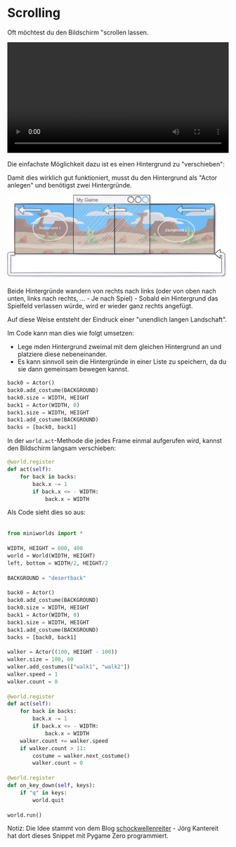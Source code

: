 # Scrolling

Oft möchtest du den Bildschirm "scrollen lassen.

 <video controls loop width=100%>
  <source src="../_static/scrolling.mp4" type="video/mp4">
  Your browser does not support the video tag.
</video> 

Die einfachste Möglichkeit dazu ist es einen Hintergrund zu "verschieben":

Damit dies wirklich gut funktioniert, musst du den Hintergrund als "Actor anlegen" und benötigst zwei Hintergründe.

![scrolling background](../_images/scrolling.png)

Beide Hintergründe wandern von rechts nach links (oder von oben nach unten, links nach rechts, ... - Je nach Spiel) - Sobald ein Hintergrund das Spielfeld verlassen würde, wird er wieder ganz rechts angefügt.

Auf diese Weise entsteht der Eindruck einer "unendlich langen Landschaft".

Im Code kann man dies wie folgt umsetzen:

* Lege mden Hintergrund zweimal mit dem gleichen Hintergrund an und platziere diese nebeneinander.
* Es kann sinnvoll sein die Hintergründe in einer Liste zu speichern, da du sie dann gemeinsam bewegen kannst.

``` python
back0 = Actor()
back0.add_costume(BACKGROUND)
back0.size = WIDTH, HEIGHT
back1 = Actor(WIDTH, 0)
back1.size = WIDTH, HEIGHT
back1.add_costume(BACKGROUND)
backs = [back0, back1]
```

In der `world.act`-Methode die jedes Frame einmal aufgerufen wird, kannst den Bildschirm langsam verschieben:

``` python
@world.register
def act(self):
    for back in backs:
        back.x -= 1
        if back.x <= - WIDTH:
            back.x = WIDTH
```


Als Code sieht dies so aus:

``` python

from miniworlds import *

WIDTH, HEIGHT = 800, 400
world = World(WIDTH, HEIGHT)
left, bottom = WIDTH/2, HEIGHT/2

BACKGROUND = "desertback"

back0 = Actor()
back0.add_costume(BACKGROUND)
back0.size = WIDTH, HEIGHT
back1 = Actor(WIDTH, 0)
back1.size = WIDTH, HEIGHT
back1.add_costume(BACKGROUND)
backs = [back0, back1]

walker = Actor((100, HEIGHT - 100))
walker.size = 100, 60
walker.add_costumes(["walk1", "walk2"])
walker.speed = 1
walker.count = 0

@world.register
def act(self):
    for back in backs:
        back.x -= 1
        if back.x <= - WIDTH:
            back.x = WIDTH
    walker.count += walker.speed
    if walker.count > 11:
        costume = walker.next_costume()
        walker.count = 0

@world.register
def on_key_down(self, keys):
    if "q" in keys:
        world.quit
        
world.run()
```

Notiz: Die Idee stammt von dem Blog [schockwellenreiter](http://blog.schockwellenreiter.de/2022/05/2022051502.html) - Jörg Kantereit hat dort dieses Snippet mit Pygame Zero programmiert.